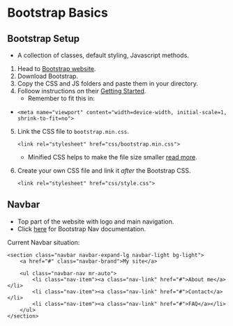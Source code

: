# Bootstrap Basics

## Bootstrap Setup

- A collection of classes, default styling, Javascript methods.

1. Head to [Bootstrap website](https://getbootstrap.com/).
2. Download Bootstrap.
3. Copy the CSS and JS folders and paste them in your directory.
4. Folloow instructions on their [Getting Started](https://getbootstrap.com/docs/4.5/getting-started/introduction/).
   - Remember to fit this in: 
- 
    `<meta name="viewport" content="width=device-width, initial-scale=1, shrink-to-fit=no">`

5. Link the CSS file to `bootstrap.min.css`.
   
    `<link rel="stylesheet" href="css/bootstrap.min.css">`

   - Minified CSS helps to make the file size smaller [read more](https://www.quora.com/What-is-the-differnce-between-min-css-and-css-in-bootstrap-files#:~:text=min.,make%20the%20file%20size%20smaller.&text=css%20file%20is%20minimized%20version,the%20page%20load%20time%20too.).
  
6. Create your own CSS file and link it *after* the Bootstrap CSS.

    `<link rel="stylesheet" href="css/style.css">`

## Navbar

- Top part of the website with logo and main navigation.
- Click [here](https://getbootstrap.com/docs/4.5/components/navbar/) for Bootstrap Nav documentation.

Current Navbar situation:

    <section class="navbar navbar-expand-lg navbar-light bg-light">
        <a href="#" class="navbar-brand">My site</a>

        <ul class="navbar-nav mr-auto">
            <li class="nav-item"><a class="nav-link" href="#">About me</a></li>
            <li class="nav-item"><a class="nav-link" href="#">Contact</a></li>
            <li class="nav-item"><a class="nav-link" href="#">FAQ</a></li>
        </ul>
    </section>
